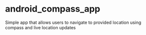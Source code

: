 # android_compass_app

Simple app that allows users to navigate to provided location using compass and live location updates
